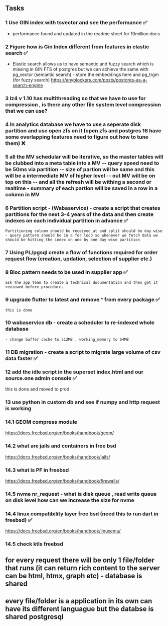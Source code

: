 ## Tasks

### 1 Use GIN index with tsvector and see the performance ✅
 - performance found and updated in the readme sheet for 10million docs

### 2 Figure how is Gin Index different from features in elastic search ✅
 - Elastic search allows us to have semantic and fuzzy search which is missing in GIN FTS of postgres but we can achieve the same with pg_vector (semantic search) - store the embeddings here and pg_trgm (for fuzzy search) https://anyblockers.com/posts/postgres-as-a-search-engine
  

### 3 lz4 v 1.10 has multithreading so that we have to use for compression , is there any other file system level compression that we can use?

### 4 In analytics database we have to use a seperate disk partition and use open zfs on it (open zfs and postgres 16 have some overlapping features need to figure out how to tune them) ❌

### 5 all the MV schedular will be iterative, so the master tables will be clubbed into a meta table into a MV  -- query speed need to be 50ms via partition -- size of partion will be same and this will be a intermediate MV of higher level -- out MV will be on top on this -- and all the refresh will be withing a second or realtime - summary of each partion will be saved in a row  in a column in MV

### 6 Partition script - (Wabaservice) - create a script that creates partitions for the next 3-4 years of the data and then create indexes on each individual partition in advance ✅
    Partitioning column should be received_at and split should be day wise - query pattern should be in a for loop so whenever we fetch data we should be hitting the index on one by one day wise partition 

### 7 Using PL/pgsql create a flow of functions required for order request flow (creation, updation, selection of supplier etc.)

### 8 Bloc pattern needs to be used in supplier app ✅
    ask the app team to create a technical documentation and then get it reviewed before procedure.

### 9 upgrade flutter to  latest and remove ^ from every package ✅
    this is done

### 10 wabaservice db - create a scheduler to re-indexed whole database 
    - change buffer cache to 512MB , working_memory to 64MB

### 11 DB migration - create a script to migrate large volume of csv data faster ✅

### 12 add the idle script in the superset index.html and our source.one admin console  ✅
this is done and moved to prod

### 13 use python in custom db and see if numpy and http request is working

### 14.1 GEOM compress module
https://docs.freebsd.org/en/books/handbook/geom/

### 14.2 what are jails and containers in free bsd 
https://docs.freebsd.org/en/books/handbook/jails/

### 14.3 what is PF in freebsd 
https://docs.freebsd.org/en/books/handbook/firewalls/

### 14.5 nvme nr_request - what is disk queue , read write queue on disk level how can we increase the size for nvme

### 14.4 linux compatibility layer free bsd (need this to run dart in freebsd)  ✅ 
https://docs.freebsd.org/en/books/handbook/linuxemu/

### 14.5 check ktls freebsd

## for every request there will be only 1 file/folder that runs (it can return rich content to the server can be html, htmx, graph etc) - database is shared
## every file/folder is a application in its own can have its different languague but the databse is shared postgresql

